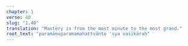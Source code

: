 ```yaml
---
chapter: 1
verse: 40
slug: "1.40"
translation: "Mastery is from the most minute to the most grand."
root_text: "paramāṇuparamamahattvānto 'sya vaśīkāraḥ"
---
```


